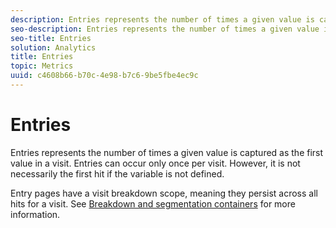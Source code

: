 ```yaml
---
description: Entries represents the number of times a given value is captured as the first value in a visit. Entries can occur only once per visit. However, it is not necessarily the first hit if the variable is not defined.
seo-description: Entries represents the number of times a given value is captured as the first value in a visit. Entries can occur only once per visit. However, it is not necessarily the first hit if the variable is not defined.
seo-title: Entries
solution: Analytics
title: Entries
topic: Metrics
uuid: c4608b66-b70c-4e98-b7c6-9be5fbe4ec9c
---
```


# Entries

Entries represents the number of times a given value is captured as the first value in a visit. Entries can occur only once per visit. However, it is not necessarily the first hit if the variable is not defined.

Entry pages have a visit breakdown scope, meaning they persist across all hits for a visit. See [Breakdown and segmentation containers](https://marketing.adobe.com/resources/help/en_US/sc/user/?f=c_Breakdown_and_segmentation_containers) for more information. 
